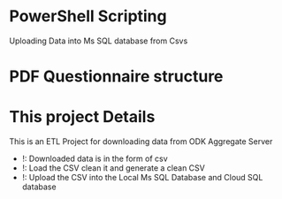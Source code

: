 # PowerShell Scripting
 Uploading Data into Ms SQL database from Csvs 

 # PDF Questionnaire  structure


 # This project Details
 This is an ETL Project for downloading data from ODK Aggregate Server 
 <ul>
  <li> !: Downloaded data is in the form of csv </li>
   <li> !: Load the CSV clean it and generate a clean CSV </li>
   <li> !: Upload the CSV into the Local Ms SQL Database and Cloud SQL database  </li>
 </ul>
